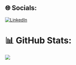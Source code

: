 
## 🌐 Socials:
[![LinkedIn](https://img.shields.io/badge/LinkedIn-%230077B5.svg?logo=linkedin&logoColor=white)](https://linkedin.com/in/https://www.linkedin.com/in/melibaev-e/) 

# 📊 GitHub Stats:
![](https://github-readme-streak-stats.herokuapp.com/?user=melibayev&theme=dark&hide_border=true)<br/>

